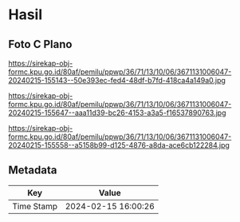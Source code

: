 # Hasil

## Foto C Plano

https://sirekap-obj-formc.kpu.go.id/80af/pemilu/ppwp/36/71/13/10/06/3671131006047-20240215-155143--50e393ec-fed4-48df-b7fd-418ca4a149a0.jpg

https://sirekap-obj-formc.kpu.go.id/80af/pemilu/ppwp/36/71/13/10/06/3671131006047-20240215-155647--aaa11d39-bc26-4153-a3a5-f16537890763.jpg

https://sirekap-obj-formc.kpu.go.id/80af/pemilu/ppwp/36/71/13/10/06/3671131006047-20240215-155558--a5158b99-d125-4876-a8da-ace6cb122284.jpg


## Metadata

| Key        | Value               |
| ---------- | ------------------- |
| Time Stamp | 2024-02-15 16:00:26 |



